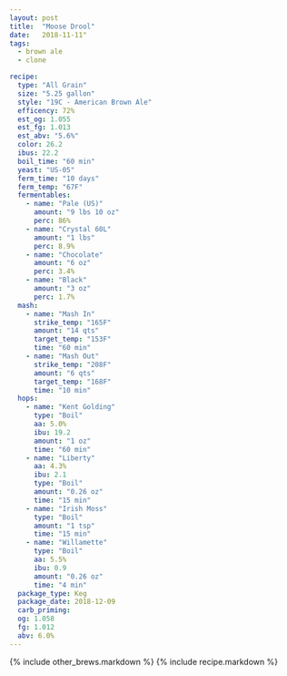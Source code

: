 ```yaml
---
layout: post
title:  "Moose Drool"
date:   2018-11-11"
tags:
  - brown ale
  - clone

recipe:
  type: "All Grain"
  size: "5.25 gallon"
  style: "19C - American Brown Ale"
  efficency: 72%
  est_og: 1.055
  est_fg: 1.013
  est_abv: "5.6%"
  color: 26.2
  ibus: 22.2
  boil_time: "60 min"
  yeast: "US-05"
  ferm_time: "10 days"
  ferm_temp: "67F"
  fermentables:
    - name: "Pale (US)"
      amount: "9 lbs 10 oz"
      perc: 86%
    - name: "Crystal 60L"
      amount: "1 lbs"
      perc: 8.9%
    - name: "Chocolate"
      amount: "6 oz"
      perc: 3.4%
    - name: "Black"
      amount: "3 oz"
      perc: 1.7%
  mash:
    - name: "Mash In"
      strike_temp: "165F"
      amount: "14 qts"
      target_temp: "153F"
      time: "60 min"
    - name: "Mash Out"
      strike_temp: "208F"
      amount: "6 qts"
      target_temp: "168F"
      time: "10 min"
  hops:
    - name: "Kent Golding"
      type: "Boil"
      aa: 5.0%
      ibu: 19.2
      amount: "1 oz"
      time: "60 min"
    - name: "Liberty"
      aa: 4.3%
      ibu: 2.1
      type: "Boil"
      amount: "0.26 oz"
      time: "15 min"
    - name: "Irish Moss"
      type: "Boil"
      amount: "1 tsp"
      time: "15 min"
    - name: "Willamette"
      type: "Boil"
      aa: 5.5%
      ibu: 0.9
      amount: "0.26 oz"
      time: "4 min"
  package_type: Keg
  package_date: 2018-12-09
  carb_priming: 
  og: 1.058
  fg: 1.012
  abv: 6.0%
---
```


{% include other_brews.markdown %}
{% include recipe.markdown %}

